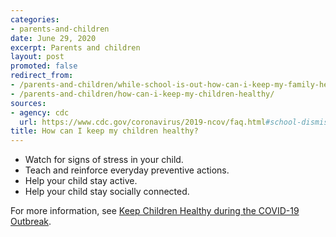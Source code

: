 ```yaml
---
categories:
- parents-and-children
date: June 29, 2020
excerpt: Parents and children
layout: post
promoted: false
redirect_from:
- /parents-and-children/while-school-is-out-how-can-i-keep-my-family-healthy/
- /parents-and-children/how-can-i-keep-my-children-healthy/
sources:
- agency: cdc
  url: https://www.cdc.gov/coronavirus/2019-ncov/faq.html#school-dismissals
title: How can I keep my children healthy?
---
```


- Watch for signs of stress in your child.
- Teach and reinforce everyday preventive actions.
- Help your child stay active.
- Help your child stay socially connected.

For more information, see [Keep Children Healthy during the COVID-19 Outbreak](https://www.cdc.gov/coronavirus/2019-ncov/daily-life-coping/children.html).